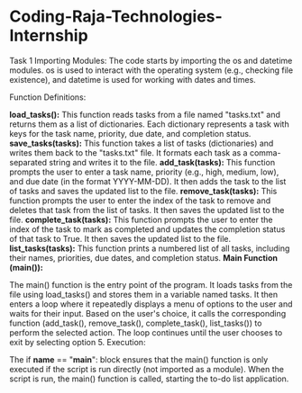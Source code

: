 # Coding-Raja-Technologies-Internship

Task 1
Importing Modules: The code starts by importing the os and datetime modules. os is used to interact with the operating system (e.g., checking file existence), and datetime is used for working with dates and times.

Function Definitions:

**load_tasks():** This function reads tasks from a file named "tasks.txt" and returns them as a list of dictionaries. Each dictionary represents a task with keys for the task name, priority, due date, and completion status.
**save_tasks(tasks):** This function takes a list of tasks (dictionaries) and writes them back to the "tasks.txt" file. It formats each task as a comma-separated string and writes it to the file.
**add_task(tasks):** This function prompts the user to enter a task name, priority (e.g., high, medium, low), and due date (in the format YYYY-MM-DD). It then adds the task to the list of tasks and saves the updated list to the file.
**remove_task(tasks):** This function prompts the user to enter the index of the task to remove and deletes that task from the list of tasks. It then saves the updated list to the file.
**complete_task(tasks):** This function prompts the user to enter the index of the task to mark as completed and updates the completion status of that task to True. It then saves the updated list to the file.
**list_tasks(tasks):** This function prints a numbered list of all tasks, including their names, priorities, due dates, and completion status.
**Main Function (main()):**

The main() function is the entry point of the program.
It loads tasks from the file using load_tasks() and stores them in a variable named tasks.
It then enters a loop where it repeatedly displays a menu of options to the user and waits for their input.
Based on the user's choice, it calls the corresponding function (add_task(), remove_task(), complete_task(), list_tasks()) to perform the selected action.
The loop continues until the user chooses to exit by selecting option 5.
Execution:

The if __name__ == "__main__": block ensures that the main() function is only executed if the script is run directly (not imported as a module).
When the script is run, the main() function is called, starting the to-do list application.
